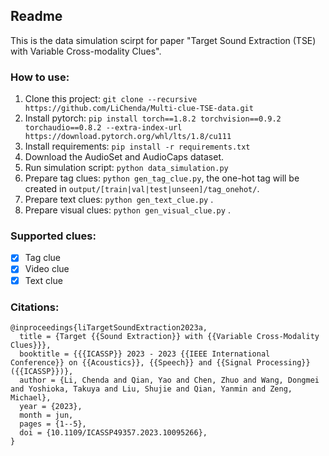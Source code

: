 ## Readme

This is the data simulation scirpt for paper "Target Sound Extraction (TSE) with Variable Cross-modality Clues".

### How to use:

1. Clone this project: `git clone --recursive https://github.com/LiChenda/Multi-clue-TSE-data.git`
2. Install pytorch: `pip install torch==1.8.2 torchvision==0.9.2 torchaudio==0.8.2 --extra-index-url https://download.pytorch.org/whl/lts/1.8/cu111`
3. Install requirements: `pip install -r requirements.txt`
4. Download the AudioSet and AudioCaps dataset. 
5. Run simulation script: `python data_simulation.py`
6. Prepare tag clues: `python gen_tag_clue.py`, the one-hot tag will be created in `output/[train|val|test|unseen]/tag_onehot/`.
7. Prepare text clues: `python gen_text_clue.py` .
8. Prepare visual clues: `python gen_visual_clue.py` .

### Supported clues:

- [x] Tag clue
- [x] Video clue
- [x] Text clue

### Citations:

```
@inproceedings{liTargetSoundExtraction2023a,
  title = {Target {{Sound Extraction}} with {{Variable Cross-Modality Clues}}},
  booktitle = {{{ICASSP}} 2023 - 2023 {{IEEE International Conference}} on {{Acoustics}}, {{Speech}} and {{Signal Processing}} ({{ICASSP}})},
  author = {Li, Chenda and Qian, Yao and Chen, Zhuo and Wang, Dongmei and Yoshioka, Takuya and Liu, Shujie and Qian, Yanmin and Zeng, Michael},
  year = {2023},
  month = jun,
  pages = {1--5},
  doi = {10.1109/ICASSP49357.2023.10095266},
}


```
